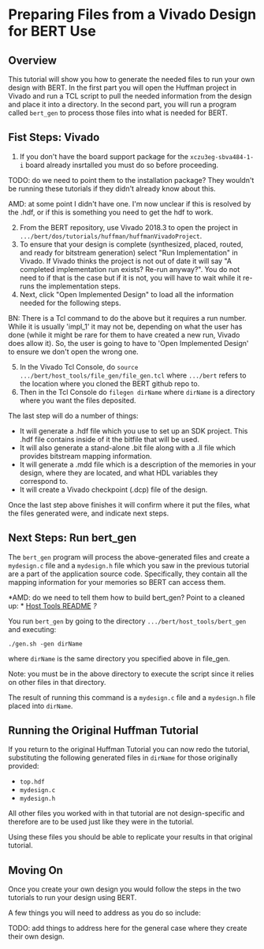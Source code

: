 # Preparing Files from a Vivado Design for BERT Use

## Overview
This tutorial will show you how to generate the needed files to run your own design with BERT.  In the first part you will open the Huffman project in Vivado and run a TCL script to pull the needed information from the design and place it into a directory.  In the second part, you will run a program called `bert_gen` to process those files into what is needed for BERT.

## Fist Steps: Vivado
1. If you don't have the board support package for the `xczu3eg-sbva484-1-i` board already insrtalled you must do so before proceeding.

TODO: do we need to point them to the installation package?  They wouldn't
be running these tutorials if they didn't already know about this.

AMD: at some point I didn't have one.  I'm now unclear if this is resolved
by the .hdf, or if this is something you need to get the hdf to work.

2. From the BERT repository, use Vivado 2018.3 to open the project in `.../bert/dos/tutorials/huffman/huffmanVivadoProject`.
3. To ensure that your design is complete (synthesized, placed, routed, and ready for bitstream generation) select "Run Implementation" in Vivado.  If Vivado thinks the project is not out of date it will say "A completed implementation run exists?  Re-run anyway?".  You do not need to if that is the case but if it is not, you will have to wait while it re-runs the implementation steps.
4. Next, click "Open Implemented Design" to load all the information needed for the following steps.

BN: There is a Tcl command to do the above but it requires a run number.  While it is usually 'impl_1' it may not be, depending on what the user has done (while it might be rare for them to have created a new run, Vivado does allow it).  So, the user is going to have to 'Open Implemented Design' to ensure we don't open the wrong one.

5. In the Vivado Tcl Console, do `source .../bert/host_tools/file_gen/file_gen.tcl` where `.../bert` refers to the location where you cloned the BERT github repo to.  
6. Then in the Tcl Console do `filegen dirName` where `dirName` is a directory where you want the files deposited.

The last step will do a number of things:
- It will generate a .hdf file which you use to set up an SDK project.  This .hdf file contains inside of it the bitfile that will be used.
- It will also generate a stand-alone .bit file along with a .ll file which provides bitstream mapping information.
- It will generate a .mdd file which is a description of the memories in your design, where they are located, and what HDL variables they correspond to. 
- It will create a Vivado checkpoint (.dcp) file of the design.

Once the last step above finishes it will confirm where it put the files, what the files generated were, and indicate next steps.

## Next Steps: Run bert_gen
The `bert_gen` program will process the above-generated files and create a `mydesign.c` file and a `mydesign.h` file which you saw in the previous tutorial are a part of the application source code.  Specifically, they contain all the mapping information for your memories so BERT can access them.

*AMD: do we need to tell them how to build bert_gen?  Point to a cleaned
 up: * [Host Tools README](../../host_tools/README.md) *?*

You run `bert_gen` by going to the directory `.../bert/host_tools/bert_gen` and executing:
```
./gen.sh -gen dirName
```
where `dirName` is the same directory you specified above in file_gen.

Note: you must be in the above directory to execute the script since it relies on other files in that directory.  

The result of running this command is a `mydesign.c` file and a `mydesign.h` file placed into `dirName`.

## Running the Original Huffman Tutorial
If you return to the original Huffman Tutorial you can now redo the tutorial, substituting the following generated files in `dirName` for those originally provided:
- `top.hdf`
- `mydesign.c`
- `mydesign.h`

All other files you worked with in that tutorial are not design-specific and therefore are to be used just like they were in the tutorial.

Using these files you should be able to replicate your results in that original tutorial.

## Moving On
Once you create your own design you would follow the steps in the two tutorials to run your design using BERT. 

A few things you will need to address as you do so include:

TODO: add things to address here for the general case where they create their own design.
